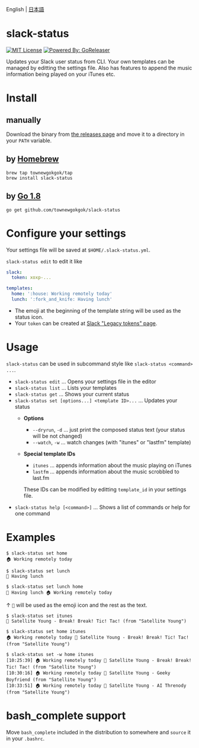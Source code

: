 English | [日本語](README.ja.md)

# slack-status

[![MIT License](https://img.shields.io/badge/license-MIT-brightgreen.svg?style=flat-square)](LICENSE)
[![Powered By: GoReleaser](https://img.shields.io/badge/powered%20by-goreleaser-green.svg?style=flat-square)](https://github.com/goreleaser)

Updates your Slack user status from CLI.
Your own templates can be managed by editting the settings file.
Also has features to append the music information being played on your iTunes etc.

# Install

## manually

Download the binary from [the releases page](../../releases) and move it to a directory in your `PATH` variable.

## by [Homebrew](https://brew.sh/)

```
brew tap townewgokgok/tap
brew install slack-status
```

## by [Go 1.8](https://golang.org/)

```
go get github.com/townewgokgok/slack-status
```

# Configure your settings

Your settings file will be saved at `$HOME/.slack-status.yml`.

`slack-status edit` to edit it like

```yaml
slack:
  token: xoxp-...

templates:
  home: ':house: Working remotely today'
  lunch: ':fork_and_knife: Having lunch'
```

- The emoji at the beginning of the template string will be used as the status icon.
- Your `token` can be created at [Slack "Legacy tokens" page](https://api.slack.com/custom-integrations/legacy-tokens).

# Usage

`slack-status` can be used in subcommand style like `slack-status <command> ...`.

- `slack-status edit` … Opens your settings file in the editor
- `slack-status list` … Lists your templates
- `slack-status get` … Shows your current status
- `slack-status set [options...] <template ID>...` … Updates your status
  - **Options**
    - `--dryrun`, `-d` … just print the composed status text (your status will be not changed)
    - `--watch`, `-w` … watch changes (with "itunes" or "lastfm" template)
  - **Special template IDs**
    - `itunes` … appends information about the music playing on iTunes
    - `lastfm` … appends information about the music scrobbled to last.fm
    
    These IDs can be modified by editting `template_id` in your settings file.
- `slack-status help [<command>]` … Shows a list of commands or help for one command

# Examples

```
$ slack-status set home
🏠 Working remotely today
```

```
$ slack-status set lunch
🍴 Having lunch
```

```
$ slack-status set lunch home
🍴 Having lunch 🏠 Working remotely today
```

↑ `🍴` will be used as the emoji icon and the rest as the text.

```
$ slack-status set itunes
🎵 Satellite Young - Break! Break! Tic! Tac! (from "Satellite Young")
```

```
$ slack-status set home itunes
🏠 Working remotely today 🎵 Satellite Young - Break! Break! Tic! Tac! (from "Satellite Young")
```

```
$ slack-status set -w home itunes
[10:25:39] 🏠 Working remotely today 🎵 Satellite Young - Break! Break! Tic! Tac! (from "Satellite Young")
[10:30:16] 🏠 Working remotely today 🎵 Satellite Young - Geeky Boyfriend (from "Satellite Young")
[10:33:51] 🏠 Working remotely today 🎵 Satellite Young - AI Threnody (from "Satellite Young")
```

# bash_complete support

Move `bash_complete` included in the distribution to somewhere and `source` it in your `.bashrc`.
